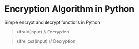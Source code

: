 # Encryption Algorithm in Python
Simple encrypt and decrypt functions in Python
 >sifrele(input)       // Encryption
 
 >sifre_coz(input)    // Decryption
 
